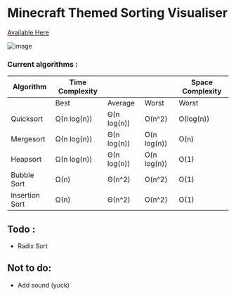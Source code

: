 # Minecraft Themed Sorting Visualiser 

[Available Here](https://shafiqihtsham.github.io/SortingVisualizer/)

![image](https://github.com/shafiqihtsham/SortingVisualizer/assets/108529942/f1286f61-8dfb-4ebe-97d1-3dc1ae26c929)



### Current algorithms : 

<table class="tg">
<thead>
  <tr>
    <th class="tg-0pky">Algorithm</th>
    <th class="tg-c3ow">Time Complexity</th>
    <th class="tg-c3ow"></th>
    <th class="tg-c3ow"></th>
    <th class="tg-0pky">Space Complexity</th>
  </tr>
</thead>
<tbody>
  <tr>
    <td class="tg-0pky"></td>
    <td class="tg-0pky">Best </td>
    <td class="tg-0pky">Average</td>
    <td class="tg-0pky">Worst</td>
    <td class="tg-0pky">Worst</td>
  </tr>
  <tr>
    <td class="tg-0pky">Quicksort</td>
    <td class="tg-0pky">Ω(n log(n))</td>
    <td class="tg-0pky">Θ(n log(n))</td>
    <td class="tg-0pky">O(n^2)</td>
    <td class="tg-0pky">O(log(n))</td>
  </tr>
  <tr>
    <td class="tg-0pky">Mergesort</td>
    <td class="tg-0pky">Ω(n log(n))</td>
    <td class="tg-0pky">Θ(n log(n))</td>
    <td class="tg-0pky">O(n log(n))</td>
    <td class="tg-0pky">O(n)</td>
  </tr>
  <tr>
    <td class="tg-0pky">Heapsort</td>
    <td class="tg-0pky">Ω(n log(n))</td>
    <td class="tg-0pky">Θ(n log(n))</td>
    <td class="tg-0pky">O(n log(n))</td>
    <td class="tg-0pky">O(1)</td>
  </tr>
  <tr>
    <td class="tg-0pky">Bubble Sort</td>
    <td class="tg-0pky">Ω(n)</td>
    <td class="tg-0pky">Θ(n^2)</td>
    <td class="tg-0pky">O(n^2)</td>
    <td class="tg-0pky">O(1)</td>
  </tr>
  <tr>
    <td class="tg-0pky">Insertion Sort</td>
    <td class="tg-0pky">Ω(n)</td>
    <td class="tg-0pky">Θ(n^2)</td>
    <td class="tg-0pky">O(n^2)</td>
    <td class="tg-0pky">O(1)</td>
  </tr>
</tbody>
</table>

## Todo : 

- Radix Sort

## Not to do: 

- Add sound (yuck)
